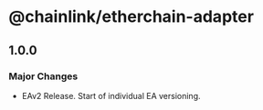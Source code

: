 # @chainlink/etherchain-adapter

## 1.0.0

### Major Changes

- EAv2 Release. Start of individual EA versioning.
